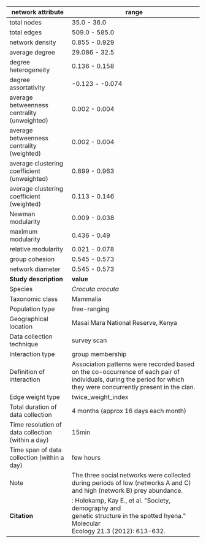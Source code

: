 network attribute|range
---|---
total nodes|35.0 - 36.0
total edges|509.0 - 585.0
network density|0.855 - 0.929
average degree|29.086 - 32.5
degree heterogeneity|0.136 - 0.158
degree assortativity|-0.123 - -0.074
average betweenness centrality (unweighted)|0.002 - 0.004
average betweenness centrality (weighted)|0.002 - 0.004
average clustering coefficient (unweighted)|0.899 - 0.963
average clustering coefficient (weighted)|0.113 - 0.146
Newman modularity|0.009 - 0.038
maximum modularity|0.436 - 0.49
relative modularity|0.021 - 0.078
group cohesion|0.545 - 0.573
network diameter|0.545 - 0.573
**Study description**|**value**
Species|*Crocuta crocuta*
Taxonomic class|Mammalia
Population type|free-ranging
Geographical location|Masai Mara National Reserve, Kenya
Data collection technique|survey scan
Interaction type|group membership
Definition of interaction|Association patterns were recorded based on the co-occurrence of each pair of individuals, during the period for which they were concurrently present in the clan.
Edge weight type|twice_weight_index
Total duration of data collection|4 months (approx 16 days each month)
Time resolution of data collection (within a day)|15min
Time span of data collection (within a day)|few hours
Note|The three social networks were collected during periods of low (networks A and C) and high (network B) prey abundance. 
**Citation** |: Holekamp, Kay E., et al. "Society, demography and <br> genetic structure in the spotted hyena." Molecular <br> Ecology 21.3 (2012): 613-632.